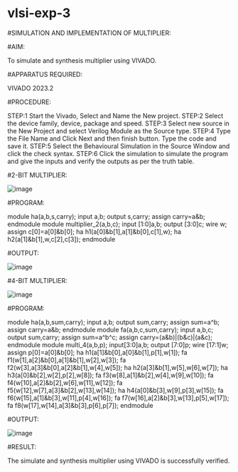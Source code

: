 # vlsi-exp-3

#SIMULATION AND IMPLEMENTATION OF MULTIPLIER:

#AIM:

 To simulate and synthesis multiplier using VIVADO.

 #APPARATUS REQUIRED:

 VIVADO 2023.2

#PROCEDURE:

STEP:1 Start the Vivado, Select and Name the New project.
STEP:2 Select the device family, device, package and speed.
STEP:3 Select new source in the New Project and select Verilog Module as the
Source type.
STEP:4 Type the File Name and Click Next and then finish button. Type the code
and save it.
STEP:5 Select the Behavioural Simulation in the Source Window and click the check
syntax.
STEP:6 Click the simulation to simulate the program and give the inputs and verify
the outputs as per the truth table.



#2-BIT MULTIPLIER:

![image](https://github.com/Gokulnaath03/vlsi-exp-3/assets/167178811/ed593f34-809d-4ffa-962b-f035f52820ea)

#PROGRAM:

module ha(a,b,s,carry);
input a,b;
output s,carry;
assign carry=a&b;
endmodule
module multiplier_2(a,b,c);
input [1:0]a,b;
output [3:0]c;
wire w;
assign c[0]=a[0]&b[0];
ha h1(a[0]&b[1],a[1]&b[0],c[1],w);
ha h2(a[1]&b[1],w,c[2],c[3]);
endmodule

#OUTPUT:

![image](https://github.com/Gokulnaath03/vlsi-exp-3/assets/167178811/7c98dbcc-98fa-4f12-8569-cf1aea46406d)

#4-BIT MULTIPLIER:

![image](https://github.com/Gokulnaath03/vlsi-exp-3/assets/167178811/a5a2d057-c3d6-475b-8c81-3e5fe30fa67c)


#PROGRAM:

module ha(a,b,sum,carry);
input a,b;
output sum,carry;
assign sum=a^b;
assign carry=a&b;
endmodule
module fa(a,b,c,sum,carry);
input a,b,c;
output sum,carry;
assign sum=a^b^c;
assign carry=(a&b)|(b&c)|(a&c);
endmodule
module multi_4(a,b,p);
input[3:0]a,b;
output [7:0]p;
wire [17:1]w;
assign p[0]=a[0]&b[0];
ha h1(a[1]&b[0],a[0]&b[1],p[1],w[1]);
fa f1(w[1],a[2]&b[0],a[1]&b[1],w[2],w[3]);
fa f2(w[3],a[3]&b[0],a[2]&b[1],w[4],w[5]);
ha h2(a[3]&b[1],w[5],w[6],w[7]);
ha h3(a[0]&b[2],w[2],p[2],w[8]);
fa f3(w[8],a[1]&b[2],w[4],w[9],w[10]);
fa f4(w[10],a[2]&b[2],w[6],w[11],w[12]);
fa f5(w[12],w[7],a[3]&b[2],w[13],w[14]);
ha h4(a[0]&b[3],w[9],p[3],w[15]);
fa f6(w[15],a[1]&b[3],w[11],p[4],w[16]);
fa f7(w[16],a[2]&b[3],w[13],p[5],w[17]);
fa f8(w[17],w[14],a[3]&b[3],p[6],p[7]);
endmodule


#OUTPUT:

![image](https://github.com/Gokulnaath03/vlsi-exp-3/assets/167178811/29696d5d-e8b8-4214-8c03-4930f9437233)

#RESULT:

The simulate and synthesis multiplier using VIVADO is successfully verified.
